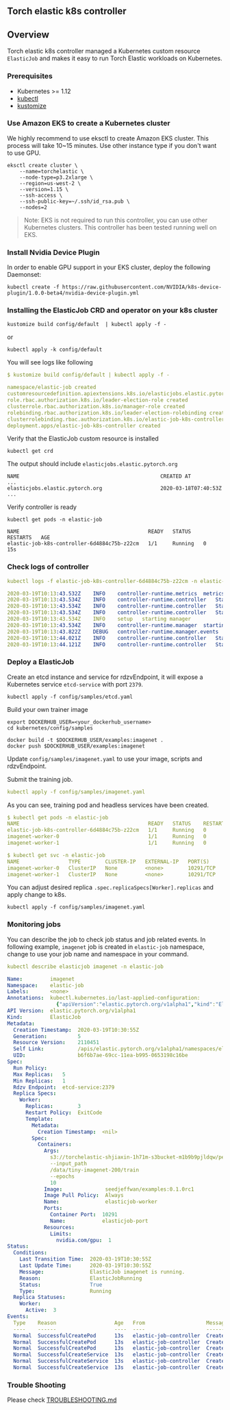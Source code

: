 ## Torch elastic k8s controller

## Overview

Torch elastic k8s controller managed a Kubernetes custom resource `ElasticJob` and makes it easy to
run Torch Elastic workloads on Kubernetes.   

### Prerequisites

- Kubernetes >= 1.12
- [kubectl](https://kubernetes.io/docs/tasks/tools/install-kubectl)
- [kustomize](https://github.com/kubernetes-sigs/kustomize/blob/master/docs/INSTALL.md)

### Use Amazon EKS to create a Kubernetes cluster

We highly recommend to use eksctl to create Amazon EKS cluster. This process will take 10~15 minutes. 
Use other instance type if you don't want to use GPU.   

```shell
eksctl create cluster \
    --name=torchelastic \
    --node-type=p3.2xlarge \
    --region=us-west-2 \
    --version=1.15 \
    --ssh-access \
    --ssh-public-key=~/.ssh/id_rsa.pub \
    --nodes=2
```

> Note: EKS is not required to run this controller, you can use other Kubernetes clusters. 
> This controller has been tested running well on EKS.

### Install Nvidia Device Plugin
In order to enable GPU support in your EKS cluster, deploy the following Daemonset:

```shell
kubectl create -f https://raw.githubusercontent.com/NVIDIA/k8s-device-plugin/1.0.0-beta4/nvidia-device-plugin.yml
```

### Installing the ElasticJob CRD and operator on your k8s cluster

```shell
kustomize build config/default  | kubectl apply -f -
```

or 
```shell
kubectl apply -k config/default
```

You will see logs like following

```yaml
$ kustomize build config/default | kubectl apply -f -

namespace/elastic-job created
customresourcedefinition.apiextensions.k8s.io/elasticjobs.elastic.pytorch.org created
role.rbac.authorization.k8s.io/leader-election-role created
clusterrole.rbac.authorization.k8s.io/manager-role created
rolebinding.rbac.authorization.k8s.io/leader-election-rolebinding created
clusterrolebinding.rbac.authorization.k8s.io/elastic-job-k8s-controller-rolebinding created
deployment.apps/elastic-job-k8s-controller created
```

Verify that the ElasticJob custom resource is installed

```shell
kubectl get crd
```

The output should include `elasticjobs.elastic.pytorch.org`

```
NAME                                              CREATED AT
...
elasticjobs.elastic.pytorch.org                   2020-03-18T07:40:53Z
...
```

Verify controller is ready 

```shell
kubectl get pods -n elastic-job

NAME                                          READY   STATUS    RESTARTS   AGE
elastic-job-k8s-controller-6d4884c75b-z22cm   1/1     Running   0          15s
```

### Check logs of controller

```yaml
kubectl logs -f elastic-job-k8s-controller-6d4884c75b-z22cm -n elastic-job

2020-03-19T10:13:43.532Z	INFO	controller-runtime.metrics	metrics server is starting to listen	{"addr": ":8080"}
2020-03-19T10:13:43.534Z	INFO	controller-runtime.controller	Starting EventSource	{"controller": "elasticjob", "source": "kind source: /, Kind="}
2020-03-19T10:13:43.534Z	INFO	controller-runtime.controller	Starting EventSource	{"controller": "elasticjob", "source": "kind source: /, Kind="}
2020-03-19T10:13:43.534Z	INFO	controller-runtime.controller	Starting EventSource	{"controller": "elasticjob", "source": "kind source: /, Kind="}
2020-03-19T10:13:43.534Z	INFO	setup	starting manager
2020-03-19T10:13:43.534Z	INFO	controller-runtime.manager	starting metrics server	{"path": "/metrics"}
2020-03-19T10:13:43.822Z	DEBUG	controller-runtime.manager.events	Normal	{"object": {"kind":"ConfigMap","namespace":"elastic-job","name":"controller-leader-election-helper","uid":"50269b8b-69ca-11ea-b995-0653198c16be","apiVersion":"v1","resourceVersion":"2107564"}, "reason": "LeaderElection", "message": "elastic-job-k8s-controller-6d4884c75b-z22cm_4cf549b7-3289-4285-8e64-647d067178bf became leader"}
2020-03-19T10:13:44.021Z	INFO	controller-runtime.controller	Starting Controller	{"controller": "elasticjob"}
2020-03-19T10:13:44.121Z	INFO	controller-runtime.controller	Starting workers	{"controller": "elasticjob", "worker count": 1}
```

### Deploy a ElasticJob
 
Create an etcd instance and service for rdzvEndpoint, it will expose a Kubernetes service `etcd-service` with port `2379`.
```
kubectl apply -f config/samples/etcd.yaml
``` 
 
Build your own trainer image 

```
export DOCKERHUB_USER=<your_dockerhub_username>
cd kubernetes/config/samples

docker build -t $DOCKERHUB_USER/examples:imagenet .
docker push $DOCKERHUB_USER/examples:imagenet
```

Update `config/samples/imagenet.yaml` to use your image, scripts and rdzvEndpoint. 


Submit the training job. 
```yaml
kubectl apply -f config/samples/imagenet.yaml
```

As you can see, training pod and headless services have been created.
```yaml
$ kubectl get pods -n elastic-job
NAME                                          READY   STATUS    RESTARTS   AGE
elastic-job-k8s-controller-6d4884c75b-z22cm   1/1     Running   0          11m
imagenet-worker-0                             1/1     Running   0          5s
imagenet-worker-1                             1/1     Running   0          5s

$ kubectl get svc -n elastic-job
NAME                TYPE        CLUSTER-IP   EXTERNAL-IP   PORT(S)     AGE
imagenet-worker-0   ClusterIP   None         <none>        10291/TCP   34s
imagenet-worker-1   ClusterIP   None         <none>        10291/TCP   34s
```

You can adjust desired replica `.spec.replicaSpecs[Worker].replicas` and apply change to k8s. 
```
kubectl apply -f config/samples/imagenet.yaml
```

### Monitoring jobs

You can describe the job to check job status and job related events.
In following example, `imagenet` job is created in `elastic-job` namespace, change to use your job name and namespace in your command.

```yaml
kubectl describe elasticjob imagenet -n elastic-job

Name:         imagenet
Namespace:    elastic-job
Labels:       <none>
Annotations:  kubectl.kubernetes.io/last-applied-configuration:
                {"apiVersion":"elastic.pytorch.org/v1alpha1","kind":"ElasticJob","metadata":{"annotations":{},"name":"imagenet","namespace":"elastic-job"}...
API Version:  elastic.pytorch.org/v1alpha1
Kind:         ElasticJob
Metadata:
  Creation Timestamp:  2020-03-19T10:30:55Z
  Generation:          5
  Resource Version:    2110451
  Self Link:           /apis/elastic.pytorch.org/v1alpha1/namespaces/elastic-job/elasticjobs/imagenet
  UID:                 b6f6b7ae-69cc-11ea-b995-0653198c16be
Spec:
  Run Policy:
  Max Replicas:   5
  Min Replicas:   1
  Rdzv Endpoint:  etcd-service:2379
  Replica Specs:
    Worker:
      Replicas:        3
      Restart Policy:  ExitCode
      Template:
        Metadata:
          Creation Timestamp:  <nil>
        Spec:
          Containers:
            Args:
              s3://torchelastic-shjiaxin-1h71m-s3bucket-m1b9b9pjldqw/petctl/shjiaxin/imagenet-job/main.py
              --input_path
              /data/tiny-imagenet-200/train
              --epochs
              10
            Image:              seedjeffwan/examples:0.1.0rc1
            Image Pull Policy:  Always
            Name:               elasticjob-worker
            Ports:
              Container Port:  10291
              Name:            elasticjob-port
            Resources:
              Limits:
                nvidia.com/gpu:  1
Status:
  Conditions:
    Last Transition Time:  2020-03-19T10:30:55Z
    Last Update Time:      2020-03-19T10:30:55Z
    Message:               ElasticJob imagenet is running.
    Reason:                ElasticJobRunning
    Status:                True
    Type:                  Running
  Replica Statuses:
    Worker:
      Active:  3
Events:
  Type    Reason                   Age   From                    Message
  ----    ------                   ----  ----                    -------
  Normal  SuccessfulCreatePod      13s   elastic-job-controller  Created pod: imagenet-worker-0
  Normal  SuccessfulCreatePod      13s   elastic-job-controller  Created pod: imagenet-worker-1
  Normal  SuccessfulCreatePod      13s   elastic-job-controller  Created pod: imagenet-worker-2
  Normal  SuccessfulCreateService  13s   elastic-job-controller  Created service: imagenet-worker-0
  Normal  SuccessfulCreateService  13s   elastic-job-controller  Created service: imagenet-worker-1
  Normal  SuccessfulCreateService  13s   elastic-job-controller  Created service: imagenet-worker-2

```

### Trouble Shooting

Please check [TROUBLESHOOTING.md](./TROUBLESHOOTING.md)